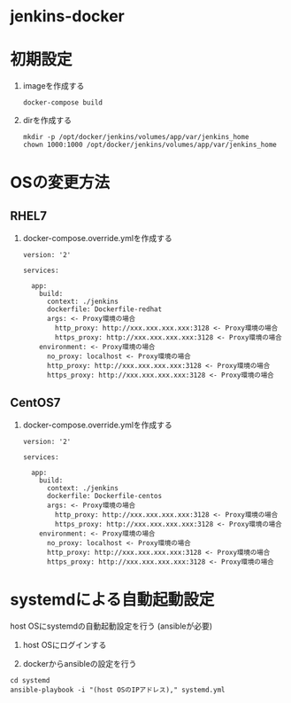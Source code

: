 jenkins-docker
============================================================

初期設定
============================================================

1. imageを作成する

    ```
    docker-compose build
    ```

2. dirを作成する

    ```
    mkdir -p /opt/docker/jenkins/volumes/app/var/jenkins_home
    chown 1000:1000 /opt/docker/jenkins/volumes/app/var/jenkins_home
    ```

OSの変更方法
============================================================

RHEL7
------------------------------------------------------------

1. docker-compose.override.ymlを作成する

    ```
    version: '2'

    services:

      app:
        build:
          context: ./jenkins
          dockerfile: Dockerfile-redhat
          args: <- Proxy環境の場合
            http_proxy: http://xxx.xxx.xxx.xxx:3128 <- Proxy環境の場合
            https_proxy: http://xxx.xxx.xxx.xxx:3128 <- Proxy環境の場合
        environment: <- Proxy環境の場合
          no_proxy: localhost <- Proxy環境の場合
          http_proxy: http://xxx.xxx.xxx.xxx:3128 <- Proxy環境の場合
          https_proxy: http://xxx.xxx.xxx.xxx:3128 <- Proxy環境の場合
    ```

CentOS7
------------------------------------------------------------

1. docker-compose.override.ymlを作成する

    ```
    version: '2'

    services:

      app:
        build:
          context: ./jenkins
          dockerfile: Dockerfile-centos
          args: <- Proxy環境の場合
            http_proxy: http://xxx.xxx.xxx.xxx:3128 <- Proxy環境の場合
            https_proxy: http://xxx.xxx.xxx.xxx:3128 <- Proxy環境の場合
        environment: <- Proxy環境の場合
          no_proxy: localhost <- Proxy環境の場合
          http_proxy: http://xxx.xxx.xxx.xxx:3128 <- Proxy環境の場合
          https_proxy: http://xxx.xxx.xxx.xxx:3128 <- Proxy環境の場合
    ```

systemdによる自動起動設定
============================================================
host OSにsystemdの自動起動設定を行う
(ansibleが必要)

1. host OSにログインする

2. dockerからansibleの設定を行う

  ``` shell
  cd systemd
  ansible-playbook -i "(host OSのIPアドレス)," systemd.yml
  ```

